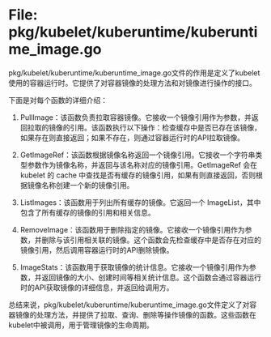 # File: pkg/kubelet/kuberuntime/kuberuntime_image.go

pkg/kubelet/kuberuntime/kuberuntime_image.go文件的作用是定义了kubelet使用的容器运行时。它提供了对容器镜像的处理方法和对镜像进行操作的接口。

下面是对每个函数的详细介绍：

1. PullImage：该函数负责拉取容器镜像。它接收一个镜像引用作为参数，并返回拉取的镜像的引用。该函数执行以下操作：检查缓存中是否已存在该镜像，如果存在则直接返回；如果不存在，则通过容器运行时的API拉取镜像。

2. GetImageRef：该函数根据镜像名称返回一个镜像引用。它接收一个字符串类型参数作为镜像名称，并返回与该名称对应的镜像引用。GetImageRef 会在 kubelet 的 cache 中查找是否有缓存的镜像引用，如果有则直接返回，否则根据镜像名称创建一个新的镜像引用。

3. ListImages：该函数用于列出所有缓存的镜像。它返回一个 ImageList，其中包含了所有缓存的镜像的引用和相关信息。

4. RemoveImage：该函数用于删除指定的镜像。它接收一个镜像引用作为参数，并删除与该引用相关联的镜像。这个函数会先检查缓存中是否存在对应的镜像引用，然后调用容器运行时的API删除镜像。

5. ImageStats：该函数用于获取镜像的统计信息。它接收一个镜像引用作为参数，并返回镜像的大小、创建时间等相关统计信息。这个函数会通过容器运行时的API获取镜像的详细信息，并返回给调用方。

总结来说，pkg/kubelet/kuberuntime/kuberuntime_image.go文件定义了对容器镜像的处理方法，并提供了拉取、查询、删除等操作镜像的函数。这些函数在kubelet中被调用，用于管理镜像的生命周期。

